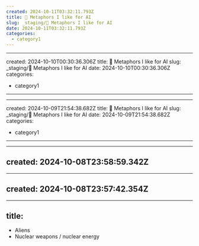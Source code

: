 ```yaml
---
created: 2024-10-11T03:32:11.793Z 
title: 🔴 Metaphors I like for AI
slug: _staging/🔴 Metaphors I like for AI
date: 2024-10-11T03:32:11.793Z
categories: 
  - category1
---
```

---
created: 2024-10-10T00:30:36.306Z 
title: 🔴 Metaphors I like for AI
slug: _staging/🔴 Metaphors I like for AI
date: 2024-10-10T00:30:36.306Z
categories: 
  - category1
---
---
created: 2024-10-09T21:54:38.682Z 
title: 🔴 Metaphors I like for AI
slug: _staging/🔴 Metaphors I like for AI
date: 2024-10-09T21:54:38.682Z
categories: 
  - category1
---
---
created: 2024-10-08T23:58:59.342Z
---
---
created: 2024-10-08T23:57:42.354Z
---
---
title:
---
- Aliens
- Nuclear weapons / nuclear energy